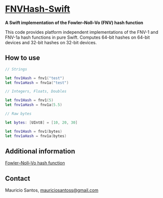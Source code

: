 [FNVHash-Swift](https://github.com/mauriciosantos/Swift-FNV-Hash)
====================
**A Swift implementation of the Fowler–Noll–Vo (FNV) hash function**

This code provides platform independent implementations of the FNV-1 and FNV-1a hash functions in pure Swift. Computes 64-bit hashes on 64-bit devices and 32-bit hashes on 32-bit devices.

How to use
--------------------

```swift
// Strings

let fnv1Hash = fnv1("test")
let fnv1aHash = fnv1a("test")

// Integers, Floats, Doubles

let fnv1Hash = fnv1(5)
let fnv1aHash = fnv1a(5.5)

// Raw bytes

let bytes: [UInt8] = [10, 20, 30]

let fnv1Hash = fnv1(bytes)
let fnv1aHash = fnv1a(bytes)
```
 
Additional information
--------------------

[Fowler–Noll–Vo hash function](http://www.isthe.com/chongo/tech/comp/fnv/)

Contact
--------------------

Mauricio Santos, [mauriciosantoss@gmail.com](mailto:mauriciosantoss@gmail.com)
